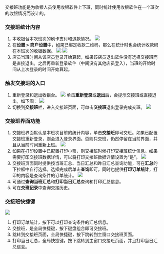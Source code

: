 交接班功能是为收银人员使用收银软件上下班，同时统计使用收银软件在一个班次的收银情况而设计的。

### 交接班统计内容
1. 本收银台本次班次的刷卡支付和退款情况。
 ![](https://main.qcloudimg.com/raw/59f6559da7f135eecb06b7375469c904.png)
2. 在**设置 > 商户设置**中，如果已绑定收款二维码，那么在统计时也会统计收款码在本班次的收银数据。
![](https://main.qcloudimg.com/raw/ead6dc9181eb6b68f6bb97c70bdcf765.png)
![](https://main.qcloudimg.com/raw/6a32c30e6c0a2f7e77eab0a7f1458c62.png)
3. 店员当班时间从该店员登录开始算起，如果该店员退出软件没有选择交接班而是直接退出，之后再重新登录软件（中间没有其他店员登入），当班的开始时间从上次登录的时间开始算起。

### 触发交接班的入口
1. 重新登录和退出收银台。
![](https://main.qcloudimg.com/raw/5cb4b7b30d17bec2ac550c39ebb4263d.png)
单击**重新登录**或**退出**后，会提示交接班或直接退出，如下图：
![](https://main.qcloudimg.com/raw/14959ac87a04c10ffb17dcbaa16861cf.png)
2. 切换到**交接班**栏，进入交接班页面，可单击**交接班**退出登录完成交班。
![](https://main.qcloudimg.com/raw/a0b2228a11075b30035b38c4988a8373.png)

### 交接班界面功能
1. 交接班界面默认是本班次目前的统计内容，单击**交接班**即可交班。如果已配置交接班重新登录，则会进入登录界面。否则只交班，仍然停留在当前界面，并且从当前时间重新上班。
 ![](https://main.qcloudimg.com/raw/da32379811c0ed86e430b70ee195670a.png)
2. 如果在打印设置中已配置打印小票，则交接班时候打印交接班统计信息。如果需要打印交接班数据详情，可以将打印交接班数据详情设置为“是”。
![](https://main.qcloudimg.com/raw/157ea8ed0f264d0cbfbb83bc0a3ca4db.png)
3. 交接班页面同时提供按当班汇总、当日汇总和昨日汇总查询功能，可在**汇总**的下拉框中自行选择。选择完成后单击**查询**即可。同时也提供**打印订单统计**，打印的内容是查询条件的订单统计。
![](https://main.qcloudimg.com/raw/06f9c38022048b98b5893aa921f33007.png)
4. 可通过**查询当班汇总**和**打印当日汇总**查询和打印汇总信息。
5. 可在**交班记录**中查询交接历史。
 
### 交接班快捷键
![](https://main.qcloudimg.com/raw/618364e15493da74a3a38aa82e967fb1.png)
1. 打印订单统计，按下可以打印查询条件的汇总信息。
2. 交接班，是全局快捷键，按下键盘组合即可交接班。
3. 跳转到交接班页面，全局快捷键，按下跳转到主窗口交接班页面。
4. 打印当日汇总，全局快捷键，按下跳转到主窗口交接班页面，并且打印当日汇总信息。
 

